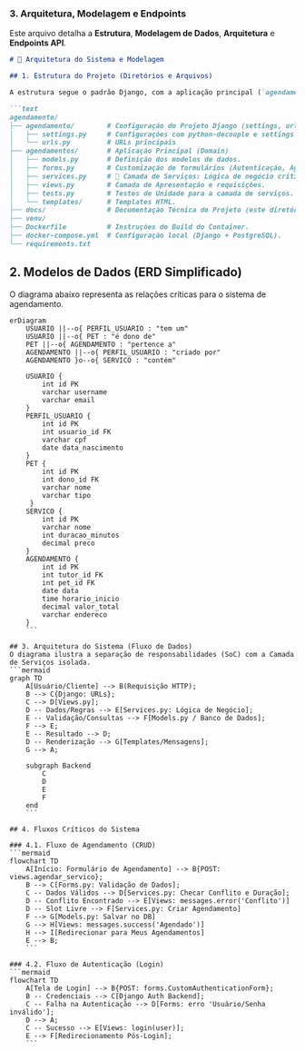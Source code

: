 ### 3. Arquitetura, Modelagem e Endpoints
Este arquivo detalha a **Estrutura**, **Modelagem de Dados**, **Arquitetura** e **Endpoints API**.

```markdown
# 📐 Arquitetura do Sistema e Modelagem

## 1. Estrutura do Projeto (Diretórios e Arquivos)

A estrutura segue o padrão Django, com a aplicação principal (`agendamentos`) isolada e focada em Domain-Driven Design (DDD), separando a lógica de negócio na camada de serviços.

```text
agendamento/
├── agendamento/        # Configuração do Projeto Django (settings, urls)
│   ├── settings.py     # Configurações com python-decouple e settings de produção/Docker.
│   └── urls.py         # URLs principais
├── agendamentos/       # Aplicação Principal (Domain)
│   ├── models.py       # Definição dos modelos de dados.
│   ├── forms.py        # Customização de formulários (Autenticação, Agendamento).
│   ├── services.py     # 🚨 Camada de Serviços: Lógica de negócio crítica (conflito, duração).
│   ├── views.py        # Camada de Apresentação e requisições.
│   ├── tests.py        # Testes de Unidade para a camada de serviços.
│   └── templates/      # Templates HTML.
├── docs/               # Documentação Técnica do Projeto (este diretório).
├── venv/
├── Dockerfile          # Instruções de Build do Container.
├── docker-compose.yml  # Configuração local (Django + PostgreSQL).
└── requirements.txt
```

## 2. Modelos de Dados (ERD Simplificado)

O diagrama abaixo representa as relações críticas para o sistema de agendamento.

```mermaid
erDiagram
    USUARIO ||--o{ PERFIL_USUARIO : "tem um"
    USUARIO ||--o{ PET : "é dono de"
    PET ||--o{ AGENDAMENTO : "pertence a"
    AGENDAMENTO ||--o{ PERFIL_USUARIO : "criado por"
    AGENDAMENTO }o--o{ SERVICO : "contém"

    USUARIO {
        int id PK
        varchar username
        varchar email
    }
    PERFIL_USUARIO {
        int id PK
        int usuario_id FK
        varchar cpf
        date data_nascimento
    }
    PET {
        int id PK
        int dono_id FK
        varchar nome
        varchar tipo
     }
    SERVICO {
        int id PK
        varchar nome
        int duracao_minutos
        decimal preco
    }
    AGENDAMENTO {
        int id PK
        int tutor_id FK
        int pet_id FK
        date data
        time horario_inicio
        decimal valor_total
        varchar endereco
    }
    ```
    
## 3. Arquitetura do Sistema (Fluxo de Dados)
O diagrama ilustra a separação de responsabilidades (SoC) com a Camada de Serviços isolada.
```mermaid
graph TD
    A[Usuário/Cliente] --> B(Requisição HTTP);
    B --> C{Django: URLs};
    C --> D[Views.py];
    D -- Dados/Regras --> E[Services.py: Lógica de Negócio];
    E -- Validação/Consultas --> F[Models.py / Banco de Dados];
    F --> E;
    E -- Resultado --> D;
    D -- Renderização --> G[Templates/Mensagens];
    G --> A;

    subgraph Backend
        C
        D
        E
        F
    end
    ```
    
## 4. Fluxos Críticos do Sistema

### 4.1. Fluxo de Agendamento (CRUD)
```mermaid
flowchart TD
    A[Início: Formulário de Agendamento] --> B{POST: views.agendar_servico};
    B --> C[Forms.py: Validação de Dados];
    C -- Dados Válidos --> D[Services.py: Checar Conflito e Duração];
    D -- Conflito Encontrado --> E[Views: messages.error('Conflito')]
    D -- Slot Livre --> F[Services.py: Criar Agendamento]
    F --> G[Models.py: Salvar no DB]
    G --> H[Views: messages.success('Agendado')]
    H --> I[Redirecionar para Meus Agendamentos]
    E --> B;
    ```
    
### 4.2. Fluxo de Autenticação (Login)
```mermaid
flowchart TD
    A[Tela de Login] --> B{POST: forms.CustomAuthenticationForm};
    B -- Credenciais --> C[Django Auth Backend];
    C -- Falha na Autenticação --> D[Forms: erro 'Usuário/Senha inválido'];
    D --> A;
    C -- Sucesso --> E[Views: login(user)];
    E --> F[Redirecionamento Pós-Login];
    ```
    
